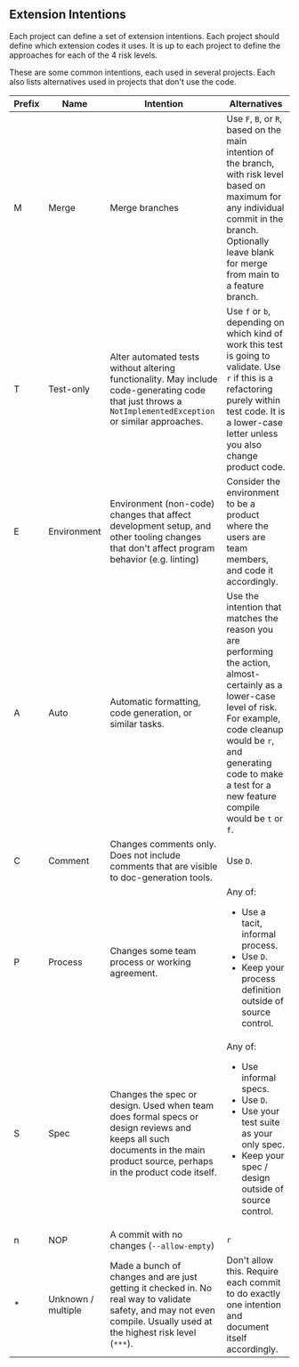 ## Extension Intentions

Each project can define a set of extension intentions. Each project should define which extension codes it uses. It is up to each project to define the approaches for each of the 4 risk levels.

These are some common intentions, each used in several projects. Each also lists alternatives used in projects that don't use the code.

| Prefix | Name | Intention | Alternatives |
| --- | --- | --- | --- |
| M | Merge | Merge branches | Use `F`, `B`, or `R`, based on the main intention of the branch, with risk level based on maximum for any individual commit in the branch. Optionally leave blank for merge from main to a feature branch. |
| T | Test-only | Alter automated tests without altering functionality. May include code-generating code that just throws a `NotImplementedException` or similar approaches. | Use `f` or `b`, depending on which kind of work this test is going to validate. Use `r` if this is a refactoring purely within test code. It is a lower-case letter unless you also change product code. |
| E | Environment | Environment (non-code) changes that affect development setup, and other tooling changes that don't affect program behavior (e.g. linting) | Consider the environment to be a product where the users are team members, and code it accordingly. |
| A | Auto | Automatic formatting, code generation, or similar tasks. | Use the intention that matches the reason you are performing the action, almost-certainly as a lower-case level of risk. For example, code cleanup would be `r`, and generating code to make a test for a new feature compile would be `t` or `f`. |
| C | Comment | Changes comments only. Does not include comments that are visible to doc-generation tools. | Use `D`. |
| P | Process | Changes some team process or working agreement. | Any of: <ul><li>Use a tacit, informal process.</li><li>Use `D`.</li><li>Keep your process definition outside of source control.</li></ul> |
| S | Spec | Changes the spec or design. Used when team does formal specs or design reviews and keeps all such documents in the main product source, perhaps in the product code itself. | Any of: <ul><li>Use informal specs.</li><li>Use `D`.</li><li>Use your test suite as your only spec.</li><li>Keep your spec / design outside of source control.</li></ul> |
| n | NOP | A commit with no changes (`--allow-empty`) | `r` |
| * | Unknown / multiple | Made a bunch of changes and are just getting it checked in. No real way to validate safety, and may not even compile. Usually used at the highest risk level (`***`). | Don't allow this. Require each commit to do exactly one intention and document itself accordingly. |

